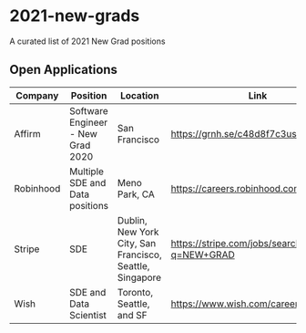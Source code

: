 # 2021-new-grads
A curated list of 2021 New Grad positions

## Open Applications
| Company | Position | Location | Link |
| --- | --- | --- | --- |
| Affirm | Software Engineer - New Grad 2020 | San Francisco | https://grnh.se/c48d8f7c3us |
| Robinhood | Multiple SDE and Data positions | Meno Park, CA | https://careers.robinhood.com/openings |
| Stripe | SDE | Dublin, New York City, San Francisco, Seattle, Singapore | https://stripe.com/jobs/search?q=NEW+GRAD |
| Wish | SDE and Data Scientist | Toronto, Seattle, and SF | https://www.wish.com/careers/jobs |


